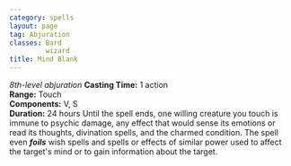 ```yaml
---
category: spells
layout: page
tag: Abjuration
classes: Bard
         wizard
title: Mind Blank 
---
```

_8th-level abjuration_ 
**Casting Time:** 1 action    
**Range:** Touch    
**Components:** V, S    
**Duration:** 24 hours 
Until the spell ends, one willing creature you touch is immune to psychic damage, any effect that would sense its emotions or read its thoughts, divination spells, and the charmed condition. The spell even **_foils_** wish spells and spells or effects of similar power used to affect the target's mind or to gain information about the target. 